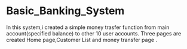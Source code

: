 # Basic_Banking_System
In this system,i created a simple money trasfer function from main account(specified balance) to other 10 user accounts.
Three pages are created Home page,Customer List and money transfer page .
